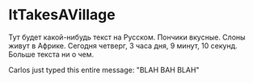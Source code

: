 # ItTakesAVillage

Тут будет какой-нибудь текст на Русском. Пончики вкусные. Слоны живут в Африке. Сегодня четверг, 3 часа дня, 9 минут, 10 секунд. Больше текста ни о чем.

Carlos just typed this entire message: "BLAH BAH BLAH"

